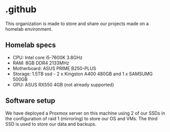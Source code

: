 # .github

This organization is made to store and share our projects made on a homelab environment.

## Homelab specs

- CPU: Intel core i5-7600K 3.8GHz
- RAM: 8GB DDR4 2133MHz
- Motherboard: ASUS PRIME B250-PLUS
- Storage: 1.5TB ssd - 2 x Kingston A400 480GB and 1 x SAMSUMG 500GB
- GPU: ASUS RX550 4GB (not already supported)

## Software setup

We have deployed a Proxmox server on this machine using 2 of our SSDs in the configuration of raid 1 (mirroring) to store our OS and VMs. The third SSD is used to store our data and backups.


